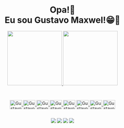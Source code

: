 <h1 align="center">
  Opa!👋 <br>Eu sou Gustavo Maxwel!😁🏀
</h1>

<div align="center">
  <a href="https://github.com/gustavo-oliveiraa">
    <img height="180em" src="https://github-readme-stats.vercel.app/api?username=gustavo-oliveiraa&show_icons=true&theme=dark&include_all_commits=true&count_private=true" />
    <img height="180em" src="https://github-readme-stats.vercel.app/api/top-langs/?username=gustavo-oliveiraa&layout=compact&theme=dark"
</div>

##

<div align="center "style="display: inline_block"><br>
  <img align="center" alt="Gustavo-C" height="30" width="40" src="https://cdn.jsdelivr.net/gh/devicons/devicon/icons/c/c-original.svg">
  <img align="center" alt="Gustavo-Python" height="30" width="40" src="https://cdn.jsdelivr.net/gh/devicons/devicon/icons/python/python-original.svg">
  <img align="center" alt="Gustavo-html" height="30" width="40" src="https://cdn.jsdelivr.net/gh/devicons/devicon/icons/html5/html5-original.svg">
  <img align="center" alt="Gustavo-CSS" height="30" width="40" src="https://cdn.jsdelivr.net/gh/devicons/devicon/icons/css3/css3-original.svg">
  <img align="center" alt="Gustavo-Node" height= "30" width="40 "src="https://cdn.jsdelivr.net/gh/devicons/devicon/icons/javascript/javascript-original.svg">
  <img align="center" alt="Gustavo-Node" height= "30" width="40 "src="https://cdn.jsdelivr.net/gh/devicons/devicon/icons/nodejs/nodejs-original.svg">
  <img align="center" alt="Gustavo-Git" height="30" width="40" src="https://cdn.jsdelivr.net/gh/devicons/devicon/icons/git/git-original.svg">
  <img align="center" alt="Gustavo-Mysql" height="30" width="40" src="https://cdn.jsdelivr.net/gh/devicons/devicon/icons/mysql/mysql-original.svg">
</div>

##

<div align="center">
  <a href="http://api.whatsapp.com/send?phone=5561998077788" target="_blank"><img src="https://img.shields.io/badge/WhatsApp-25D366?style=for-the-badge&logo=whatsapp&logoColor=white"  target="_blank"></a>
  <a href="https://www.instagram.com/guto_max.001/" target="_blank"><img src="https://img.shields.io/badge/-Instagram-%23E4405F?style=for-the-badge&logo=instagram&logoColor=white" target="_blank"></a>
  <a href="https://www.linkedin.com/in/gustavo-maxwel-de-sousa-oliveira-b56200253/" target="_blank"><img src="https://img.shields.io/badge/-LinkedIn-%230077B5?style=for-the-badge&logo=linkedin&logoColor=white" target="_blank"></a>
  <a href = "mailto:maxwelgustavo@gmail.com"><img src="https://img.shields.io/badge/-Gmail-%23333?style=for-the-badge&logo=gmail&logoColor=white" target="_blank"></a> 
</div>
